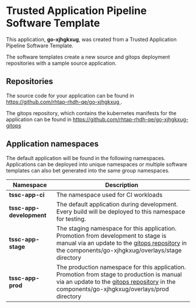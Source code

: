 # Trusted Application Pipeline Software Template

This application, **go-xjhgkxug**, was created from a Trusted Application Pipeline Software Template.

The software templates create a new source and gitops deployment repositories with a sample source application. 

## Repositories

The source code for your application can be found in [https://github.com/rhtap-rhdh-qe/go-xjhgkxug ](https://github.com/rhtap-rhdh-qe/go-xjhgkxug ).
 
The gitops repository, which contains the kubernetes manifests for the application can be found in 
[https://github.com/rhtap-rhdh-qe/go-xjhgkxug-gitops ](https://github.com/rhtap-rhdh-qe/go-xjhgkxug-gitops ) 

## Application namespaces 

The default application will be found in the following namespaces. Applications can be deployed into unique namespaces or multiple software templates can also bet generated into the same group namespaces.  

|  Namespace   |  Description   |  
| -------- | -------- |
| **tssc-app-ci** | The namespace used for CI workloads |
| **tssc-app-development** | The default application during development. Every build will be deployed to this namespace for testing. |
| **tssc-app-stage** | The staging namespace for this application. Promotion from development to stage is manual via an update to the [gitops repository](https://github.com/rhtap-rhdh-qe/go-xjhgkxug-gitops ) in the components/go-xjhgkxug/overlays/stage directory |
| **tssc-app-prod** | The production namespace for this application. Promotion from stage to production is manual via an update to the [gitops repository](https://github.com/rhtap-rhdh-qe/go-xjhgkxug-gitops ) in the components/go-xjhgkxug/overlays/prod directory |